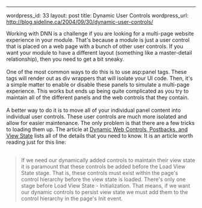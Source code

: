 --- 
wordpress_id: 33
layout: post
title: Dynamic User Controls
wordpress_url: http://blog.sideline.ca/2004/09/30/dynamic-user-controls/

Working with DNN is a challenge if you are looking for a multi-page website experience in your module.  That's because a module is just a user control that is placed on a web page with a bunch of other user controls.  If you want your module to have a different layout (something like a master-detail relationship), then you need to get a bit sneaky.
<br /><br />
One of the most common ways to do this is to use asp:panel tags.  These tags will render out as div wrappers that will isolate your UI code.  Then, it's a simple matter to enable or disable these panels to simulate a multi-page experience.  This works but ends up being quite complicated as you try to maintain all of the different panels and the web controls that they contain.
<br /><br />
A better way to do it is to move all of your individual panel content into individual user controls.  These user controls are much more isolated and allow for easier maintenance.  The only problem is that there are a few tricks to loading them up.  The article at <a href="http://aspnet.4guysfromrolla.com/articles/092904-1.aspx">Dynamic Web Controls, Postbacks, and View State</a> lists all of the details that you need to know.  It is an article worth reading just for this line:
<br /><br />
<blockquote>If we need our dynamically added controls to maintain their view state it is paramount that these controls be added before the Load View State stage. That is, these controls must exist within the page's control hierarchy before the view state is loaded. There's only one stage before Load View State - Initialization. That means, if we want our dynamic controls to persist view state we must add them to the control hierarchy in the page's Init event. </blockquote>
